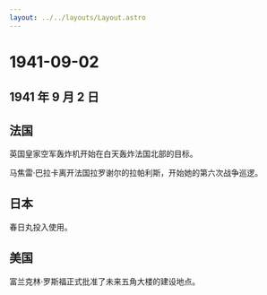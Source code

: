 ```yaml
---
layout: ../../layouts/Layout.astro
---
```


# 1941-09-02

## 1941 年 9 月 2 日

## 法国

英国皇家空军轰炸机开始在白天轰炸法国北部的目标。

马焦雷·巴拉卡离开法国拉罗谢尔的拉帕利斯，开始她的第六次战争巡逻。

## 日本

春日丸投入使用。

## 美国

富兰克林·罗斯福正式批准了未来五角大楼的建设地点。